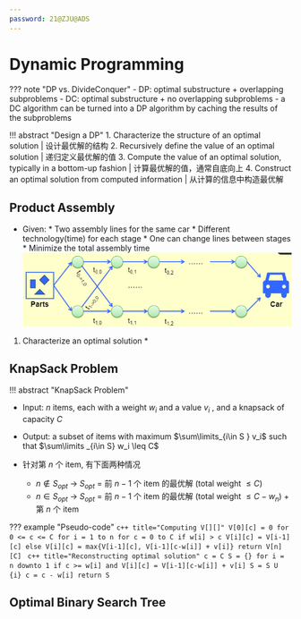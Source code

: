 ```yaml
---
password: 21@ZJU@ADS
---
```


<!-- 2023-04-17 -->

# Dynamic Programming

??? note "DP vs. DivideConquer"
    - DP: optimal substructure + overlapping subproblems
    - DC: optimal substructure + no overlapping subproblems
    - a DC algorithm can be turned into a DP algorithm by caching the results of the subproblems

!!! abstract "Design a DP"
    1. Characterize the structure of an optimal solution | 设计最优解的结构 
    2. Recursively define the value of an optimal solution | 递归定义最优解的值
    3. Compute the value of an optimal solution, typically in a bottom-up fashion | 计算最优解的值，通常自底向上
    4. Construct an optimal solution from computed information | 从计算的信息中构造最优解

## Product Assembly

* Given:
      * Two assembly lines for the same car
      * Different technology(time) for each stage
      * One can change lines between stages
      * Minimize the total assembly time <br>![](../../Images/2023-05-12-10-47-05.png)
1. Characterize an optimal solution
      * 

## KnapSack Problem

!!! abstract "KnapSack Problem"
   * Input: $n$ items, each with a weight $w_i$ and a value $v_i$ , and a knapsack of capacity $C$ 
   * Output: a subset of items with maximum $\sum\limits_{i\in S } v_i$ such that $\sum\limits _{i\in S} w_i \leq C$

* 针对第 $n$ 个 item, 有下面两种情况
    * $n \notin S_{opt}$ -> $S_{opt}$ = 前 $n-1$ 个 item 的最优解 (total weight $\leq C$)
    * $n \in S_{opt}$ -> $S_{opt}$ = 前 $n-1$ 个 item 的最优解 (total weight $\leq C - w_n$) + 第 $n$ 个 item

??? example "Pseudo-code"
    ```c++ title="Computing V[][]"
    V[0][c] = 0 for 0 <= c <= C
    for i = 1 to n
        for c = 0 to C
            if w[i] > c
                V[i][c] = V[i-1][c]
            else
                V[i][c] = max{V[i-1][c], V[i-1][c-w[i]] + v[i]}
    return V[n][C]
    ```
    ```c++ title="Reconstructing optimal solution"
    c = C
    S = {}
    for i = n downto 1
        if c >= w[i] and V[i][c] = V[i-1][c-w[i]] + v[i]
            S = S U {i}
            c = c - w[i]
    return S
    ```

## Optimal Binary Search Tree

